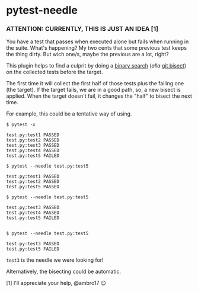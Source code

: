 # pytest-needle

### ATTENTION: CURRENTLY, THIS IS JUST AN IDEA [1]

You have a test that passes when executed alone but fails when running in the suite. What's happening? My two cents that some previous test keeps the thing dirty. But wich one/s, maybe the previous are a lot, right? 

This plugin helps to find a culprit by doing a [binary search](https://en.wikipedia.org/wiki/Binary_search_algorithm) (*alla* [git bisect](https://git-scm.com/docs/git-bisect)) on the collected tests before the target. 

The first time it will collect the first half of those tests plus the failing one (the target). If the target fails, we are in a good path, so, a new bisect is applied. When the target doesn't fail, it changes the "half" to bisect the next time. 

For example, this could be a tentative way of using. 

```
$ pytest -x

test.py:test1 PASSED
test.py:test2 PASSED
test.py:test3 PASSED
test.py:test4 PASSED
test.py:test5 FAILED

$ pytest --needle test.py:test5

test.py:test1 PASSED
test.py:test2 PASSED
test.py:test5 PASSED

$ pytest --needle test.py:test5

test.py:test3 PASSED
test.py:test4 PASSED
test.py:test5 FAILED


$ pytest --needle test.py:test5

test.py:test3 PASSED
test.py:test5 FAILED
```

`test3` is the needle we were looking for! 

Alternatively, the bisecting could be automatic. 


[1] I'll appreciate your help, @ambro17 😉
